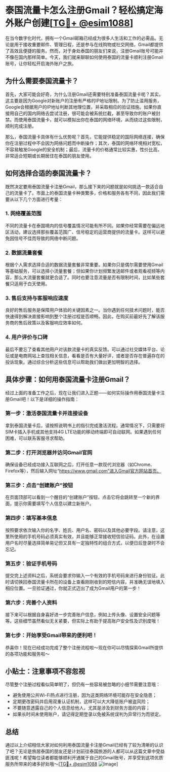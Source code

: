 # 泰国流量卡怎么注册Gmail？轻松搞定海外账户创建[[TG💪+ @esim1088](https://t.me/s/esim1088)]

在当今数字化时代，拥有一个Gmail邮箱已经成为很多人生活和工作的必需品。无论是用于接收重要邮件、管理日程，还是参与在线购物或社交网络，Gmail都提供了高效且便捷的服务。然而，对于身处泰国的朋友们来说，注册Gmail账号可能并不像在国内那样简单。今天，我们就来聊聊如何使用泰国的流量卡顺利注册Gmail账号，让你轻松开启海外账户之旅。

## 为什么需要泰国流量卡？

首先，大家可能会好奇，为什么注册Gmail还需要特别准备泰国流量卡呢？其实，这主要是因为Google对新账户的注册有严格的IP地址限制。为了防止滥用服务，Google会根据用户的IP地址判断其地理位置，并采取相应的验证措施。如果你直接用自己的国内网络去尝试注册，很可能会被系统拦截，甚至导致你的账户被封禁。而使用泰国流量卡，就可以模拟出你在泰国的网络环境，从而绕过这些限制，顺利完成注册。

那么，泰国流量卡具体有什么优势呢？首先，它能提供稳定的国际网络连接，确保你在注册过程中不会因为网络问题而中断操作；其次，泰国的网络环境相对宽松，不容易触发Google的安全机制；最后，流量卡的价格通常比较实惠，性价比高，非常适合短期或长期居住在泰国的朋友使用。

## 如何选择合适的泰国流量卡？

既然决定要用泰国流量卡注册Gmail，那么接下来的问题就是如何挑选一款适合自己的流量卡了。市面上的泰国流量卡种类繁多，价格和服务各有不同，因此我们需要从以下几个方面进行考量：

### 1. 网络覆盖范围

不同的流量卡在泰国境内的信号覆盖情况可能有所不同。如果你经常需要在偏远地区活动，建议选择那些覆盖范围广、信号稳定的运营商提供的流量卡。这样可以避免因信号不佳而导致的网络中断问题。

### 2. 数据流量套餐

根据个人需求选择合适的数据流量套餐非常重要。如果你只是偶尔需要使用Gmail等基础服务，可以选择小流量套餐；但如果你计划频繁发送邮件或者观看视频等内容，那么大流量套餐就更合适了。同时也要注意流量是否有限制时间，比如某些套餐只适用于白天使用。

### 3. 售后支持与客服响应速度

良好的售后服务是保障用户体验的关键因素之一。当你遇到任何技术问题时，能否快速得到解决直接影响到整个注册过程是否顺畅。因此，在购买前最好先了解该服务商的售后政策以及客服响应效率如何。

### 4. 用户评价与口碑

最后不要忘了查看其他用户对该款流量卡的真实反馈。可以通过社交媒体平台、论坛或是电商网站上查找相关信息，看看是否有大量好评，或者是否存在普遍存在的投诉现象。通过综合分析这些信息可以帮助我们做出更加明智的选择。

## 具体步骤：如何用泰国流量卡注册Gmail？

经过上面的准备工作之后，现在让我们进入正题——如何实际操作用泰国流量卡注册Gmail吧！以下是详细的操作指南：

### 第一步：激活泰国流量卡并连接设备

拿到泰国流量卡后，请按照说明书上的指引完成激活流程。通常情况下，只需要将SIM卡插入手机或其他支持4G LTE功能的移动终端即可自动联网。如果遇到任何困难，可以联系客服寻求帮助。

### 第二步：打开浏览器并访问Gmail官网

确保设备已经成功接入互联网之后，打开任意一款现代浏览器（如Chrome、Firefox等），然后输入网址“https://www.gmail.com”进入Gmail官方网站首页。

### 第三步：点击“创建账户”按钮

在页面顶部可以看到一个醒目的“创建账户”按钮，点击它将会跳转至一个新的界面，提示你需要填写个人信息以建立新账户。

### 第四步：填写基本信息

按照要求依次输入你的名字、姓氏、用户名、密码以及其他必要字段。请注意，这里所使用的手机号码必须真实有效，并且能够正常接收短信验证码。此外，在设置用户名时尽量选择简单易记但又具有一定独特性的组合方式，以便日后登录时不会忘记。

### 第五步：验证手机号码

提交完上述资料之后，系统会要求你输入一个有效的手机号码来进行身份验证。此时请切换回泰国流量卡所在的设备上查看刚刚收到的短信内容，并准确无误地填入相应位置。一旦验证通过，你就正式迈出了成为Gmail用户的第一步！

### 第六步：完善个人资料

接下来可以根据自身喜好进一步完善账户信息，例如上传头像、设置安全问题等等。这些细节虽然看似无关紧要，但实际上有助于提高账户安全性及识别度哦！

### 第七步：开始享受Gmail带来的便利吧！

恭喜你！现在已经成功完成了整个注册流程啦～现在你可以尽情探索Gmail所提供的各项功能和服务啦～

## 小贴士：注意事项不容忽视

尽管整个注册过程看似简单明了，但仍有一些容易被忽略的小细节需要注意哦：

- 避免使用公共Wi-Fi热点进行注册，因为这类网络环境可能存在安全隐患；
- 定期更改密码并启用双重认证机制，这样可以大大降低账户被盗风险；
- 不要随意透露自己的个人信息给他人，尤其是涉及到财务方面的内容；
- 如果长时间未使用账户，请记得定期登录以免被系统误判为异常行为而锁定。

## 总结

通过以上介绍相信大家对如何利用泰国流量卡注册Gmail已经有了较为清晰的认识了吧？无论是旅居泰国的朋友还是计划前往泰国旅游的人都可以从这篇文章中受益匪浅呢！希望每位读者都能够顺利开通属于自己的Gmail账号，并享受到这项优质服务所带来的诸多好处哦～[[TG💪+ @esim1088](https://t.me/s/esim1088) ![Image](https://i.postimg.cc/4NQfJmqS/Snipaste-2025-05-13-00-14-12.png)]